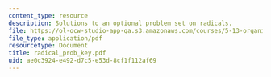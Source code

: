 ```yaml
---
content_type: resource
description: Solutions to an optional problem set on radicals.
file: https://ol-ocw-studio-app-qa.s3.amazonaws.com/courses/5-13-organic-chemistry-ii-fall-2003/ae0c3924e492d7c5e53d8cf1f112af69_radical_prob_key.pdf
file_type: application/pdf
resourcetype: Document
title: radical_prob_key.pdf
uid: ae0c3924-e492-d7c5-e53d-8cf1f112af69
---
```

